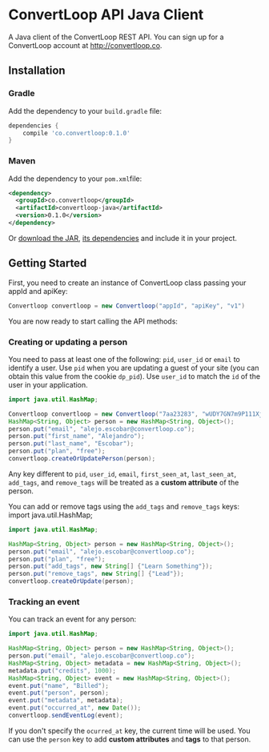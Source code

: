 # ConvertLoop API Java Client

A Java client of the ConvertLoop REST API. You can sign up for a ConvertLoop account at http://convertloop.co.

## Installation

### Gradle

Add the dependency to your `build.gradle` file:
```groovy
dependencies {
    compile 'co.convertloop:0.1.0'
}
```

### Maven

Add the dependency to your `pom.xml`file:
```xml
<dependency>
  <groupId>co.convertloop</groupId>
  <artifactId>convertloop-java</artifactId>
  <version>0.1.0</version>
</dependency> 
```

Or [download the JAR](https://search.maven.org/remotecontent?filepath=co/convertloop/convertloop-java/0.1.0/convertloop-java-0.1.0.jar), [its dependencies](https://search.maven.org/remotecontent?filepath=com/google/code/gson/gson/2.8.0/gson-2.8.0.jar) and include it in your project.

## Getting Started

First, you need to create an instance of ConvertLoop class passing your appId and apiKey:

```java
Convertloop convertloop = new Convertloop("appId", "apiKey", "v1")
```

You are now ready to start calling the API methods:


### Creating or updating a person

You need to pass at least one of the following: `pid`, `user_id` or `email` to identify a user. Use `pid` when you are updating a guest of your site (you can obtain this value from the cookie `dp_pid`). Use `user_id` to match the `id` of the user in your application.

```java
import java.util.HashMap;

Convertloop convertloop = new Convertloop("7aa23283", "wUDY7GN7m9P111Xj37sWhnuE", "v1");
HashMap<String, Object> person = new HashMap<String, Object>();
person.put("email", "alejo.escobar@convertloop.co");
person.put("first_name", "Alejandro");
person.put("last_name", "Escobar");
person.put("plan", "free");
convertloop.createOrUpdatePerson(person);
```

Any key different to `pid`, `user_id`, `email`, `first_seen_at`, `last_seen_at`, `add_tags`, and `remove_tags` will be treated as a **custom attribute** of the person.

You can add or remove tags using the `add_tags` and `remove_tags` keys:
import java.util.HashMap;

```java
import java.util.HashMap;

HashMap<String, Object> person = new HashMap<String, Object>();
person.put("email", "alejo.escobar@convertloop.co");
person.put("plan", "free");
person.put("add_tags", new String[] {"Learn Something"});
person.put("remove_tags", new String[] {"Lead"});
convertloop.createOrUpdate(person);
```

### Tracking an event

You can track an event for any person:

```java
import java.util.HashMap;

HashMap<String, Object> person = new HashMap<String, Object>();
person.put("email", "alejo.escobar@convertloop.co");
HashMap<String, Object> metadata = new HashMap<String, Object>();
metadata.put("credits", 1000);
HashMap<String, Object> event = new HashMap<String, Object>();
event.put("name", "Billed");
event.put("person", person);
event.put("metadata", metadata);
event.put("occurred_at", new Date());
convertloop.sendEventLog(event);
```

If you don't specify the `ocurred_at` key, the current time will be used. You can use the `person` key to add **custom attributes** and **tags** to that person.



